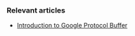 ### Relevant articles

- [Introduction to Google Protocol Buffer](http://www.baeldung.com/google-protocol-buffer)

